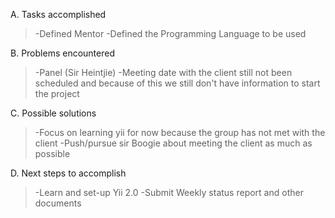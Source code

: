 A. Tasks accomplished
> -Defined Mentor
> -Defined the Programming Language to be used

B. Problems encountered
> -Panel (Sir Heintjie)
> -Meeting date with the client still not been scheduled
> and because of this we still don't have information to start the project


C. Possible solutions
> -Focus on learning yii for now because the group has not met with the client
> -Push/pursue sir Boogie about meeting the client as much as possible

D. Next steps to accomplish
> -Learn and set-up Yii 2.0
> -Submit Weekly status report and other documents